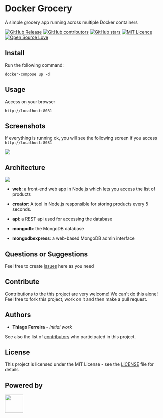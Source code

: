 # Docker Grocery

A simple grocery app running across multiple Docker containers

[![GitHub Release](https://img.shields.io/github/release/iselab-dearborn/docker-grocery.svg)](https://github.com/iselab-dearborn/docker-grocery/releases/latest)
[![GitHub contributors](https://img.shields.io/github/contributors/iselab-dearborn/docker-grocery.svg)](https://github.com/iselab-dearborn/docker-grocery/graphs/contributors)
[![GitHub stars](https://img.shields.io/github/stars/iselab-dearborn/docker-grocery.svg)](https://github.com/iselab-dearborn/docker-grocery)
[![MIT Licence](https://badges.frapsoft.com/os/mit/mit.svg?v=103)](https://opensource.org/licenses/mit-license.php)
[![Open Source Love](https://badges.frapsoft.com/os/v1/open-source.svg?v=103)](https://github.com/ellerbrock/open-source-badges/)

## Install

Run the following command:

```console
docker-compose up -d
```

## Usage

Access on your browser

```url
http://localhost:8081
```

## Screenshots

If everything is running ok, you will see the following screen if you access `http://localhost:8081`

<kbd>
    <img src="https://user-images.githubusercontent.com/114015/103142130-61062f00-46cc-11eb-9a49-d2f3be7fe8ca.png"/>
</kbd>

## Architecture

<kbd>
    <img src="https://user-images.githubusercontent.com/114015/103141869-c48e5d80-46c8-11eb-891f-59cd893a487c.png"/>
</kbd>

- **web**: a front-end web app in Node.js which lets you access the list of products

- **creator**: A tool in Node.js responsible for storing products every 5 seconds.

- **api**: a REST api used for accessing the database

- **mongodb**: the MongoDB database

- **mongodbexpress**: a web-based MongoDB admin interface

## Questions or Suggestions

Feel free to create <a href="https://github.com/iselab-dearborn/docker-grocery/issues">issues</a> here as you need

## Contribute

Contributions to the this project are very welcome! We can't do this alone! Feel free to fork this project, work on it and then make a pull request.

## Authors

* **Thiago Ferreira** - *Initial work*

See also the list of [contributors](https://github.com/iselab-dearborn/docker-grocery/graphs/contributors) who participated in this project.

## License

This project is licensed under the MIT License - see the [LICENSE](LICENSE) file for details

## Powered by

<p float="left">
    <img src="https://user-images.githubusercontent.com/114015/77862143-99351b80-71e7-11ea-84b2-62038634f314.png" height="58px"/>
</p>
